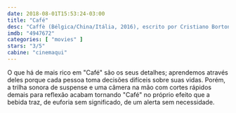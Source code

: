 ```yaml
---
date: 2018-08-01T15:53:24-03:00
title: "Café"
desc: "Caffè (Bélgica/China/Itália, 2016), escrito por Cristiano Bortone, Annalaura Ciervo, Minghua Shi, Matthew Thompson, dirigido por Cristiano Bortone, com Dario Aita, Hichem Yacoubi, Miriam Dalmazio."
imdb: "4947672"
categories: [ "movies" ]
stars: "3/5"
cabine: "cinemaqui"
---
```

O que há de mais rico em "Café" são os seus detalhes; aprendemos através deles porque cada pessoa toma decisões difíceis sobre suas vidas. Porém, a trilha sonora de suspense e uma câmera na mão com cortes rápidos demais para reflexão acabam tornando "Café" no próprio efeito que a bebida traz, de euforia sem significado, de um alerta sem necessidade.
